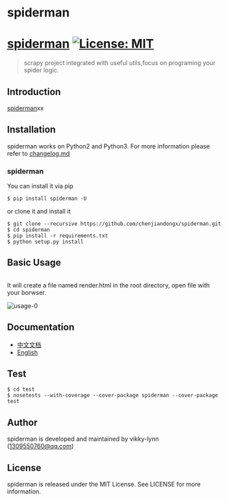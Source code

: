 # spiderman

# [spiderman](https://github.com/vikky-lynn/spiderman) [![License: MIT](https://img.shields.io/badge/License-MIT-yellow.svg)](https://opensource.org/licenses/MIT)

> scrapy project integrated with useful utils,focus on programing your spider logic.


## Introduction
[spiderman]()xx

## Installation
spiderman works on Python2 and Python3. For more information please refer to [changelog.md](https://github.com/chenjiandongx/spiderman/blob/master/changelog.md)


### spiderman
You can install it via pip
```
$ pip install spiderman -U
```

or clone it and install it
```
$ git clone --recursive https://github.com/chenjiandongx/spiderman.git
$ cd spiderman
$ pip install -r requirements.txt
$ python setup.py install
```

## Basic Usage
```python

```

It will create a file named render.html in the root directory, open file with your borwser.  

![usage-0](https://github.com/chenjiandongx/spiderman/blob/master/images/usage-0.gif)




## Documentation
* [中文文档]()
* [English]()


## Test
```shell
$ cd test
$ nosetests --with-coverage --cover-package spiderman --cover-package test
```

## Author
spiderman is developed and maintained by vikky-lynn ([1309550760@qq.com](1309550760@qq.com))

## License
spiderman is released under the MIT License. See LICENSE for more information.
